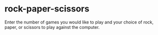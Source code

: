 # rock-paper-scissors
Enter the number of games you would like to play and your choice of rock, paper, or scissors to play against the computer. 
